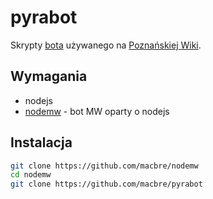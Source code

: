 pyrabot
=======

Skrypty [bota](http://poznan.wikia.com/wiki/Użytkownik:Pyrabot) używanego na [Poznańskiej Wiki](http://poznan.wikia.com).

## Wymagania

* nodejs
* [nodemw](https://github.com/macbre/nodemw) - bot MW oparty o nodejs

## Instalacja

```bash
git clone https://github.com/macbre/nodemw
cd nodemw
git clone https://github.com/macbre/pyrabot
```
